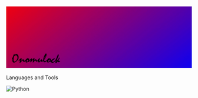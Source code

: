 ![Header](https://github.com/onomylock/onomylock/blob/main/img/bio_img.png)

Languages and Tools

![Python](https://img.shields.io/badge/-<MESSAGE>-<COLOR>?style=for-the-badge&logo=python)
